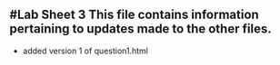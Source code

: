 #Lab Sheet 3
This file contains information pertaining to updates made to the other files.
---
- added version 1 of question1.html

